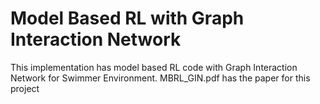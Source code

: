 # Model Based RL with Graph Interaction Network
This implementation has model based RL code with Graph Interaction Network for Swimmer Environment.
MBRL_GIN.pdf has the paper for this project
